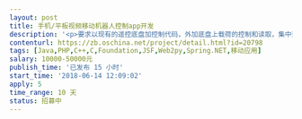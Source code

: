 ```yaml
---                
layout: post       
title: 手机/平板视频移动机器人控制app开发           
description: '<p>要求以现有的遥控底盘加控制代码，外加底盘上载荷的控制和读取，集中到一个APP里的开发任务。</p><p>具体要求如下：</p><p>电池容量 10AH   </p><p>电源功率 60W   </p><p>额外负载 5kg   </p><p>越障极限 15度坡度爬行   </p><p>底盘布局 履带   </p><p>宽度尺寸 30cm   </p><p>长度尺寸 28cm  </p><p>续航距离 10km  </p><p>双光热像仪 RLIP DUO R</p><p>温湿度采集传感器 USE接口 支持linux  </p><p>APP：安卓；远程图传；遥控；采集信息显示；电量显示；速度控制   </p>'     
contenturl: https://zb.oschina.net/project/detail.html?id=20798      
tags: [Java,PHP,C++,C,Foundation,JSF,Web2py,Spring.NET,移动应用]            
salary: 10000-50000元          
publish_time: '已发布 15 小时'         
start_time: '2018-06-14 12:09:02'           
apply: 5                   
time_range: 10 天              
status: 招募中                  
---                 
```

